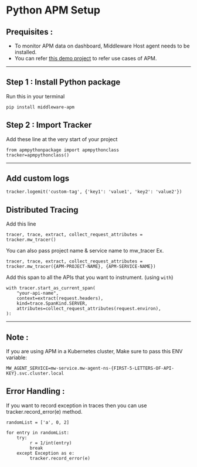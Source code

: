 # Python APM Setup

## Prequisites :

* To monitor APM data on dashboard, Middleware Host agent needs to be installed.
* You can refer [this demo project](https://github.com/middleware-labs/demo-apm/tree/master/python) to refer use cases
  of APM.

--------------------

## Step 1 : Install Python package

Run this in your terminal

```
pip install middleware-apm
```

## Step 2 : Import Tracker

Add these line at the very start of your project

```
from apmpythonpackage import apmpythonclass
tracker=apmpythonclass()
```

---------------------

## Add custom logs

```
tracker.logemit('custom-tag', {'key1': 'value1', 'key2': 'value2'})
```

## Distributed Tracing

Add this line

```
tracer, trace, extract, collect_request_attributes = tracker.mw_tracer()
```

You can also pass project name & service name to mw_tracer Ex.

```
tracer, trace, extract, collect_request_attributes = tracker.mw_tracer({APM-PROJECT-NAME}, {APM-SERVICE-NAME})
```

Add this span to all the APIs that you want to instrument. (using `with`)

```
with tracer.start_as_current_span(
    "your-api-name",
    context=extract(request.headers),
    kind=trace.SpanKind.SERVER,
    attributes=collect_request_attributes(request.environ),
):
```

---------------

## Note :

If you are using APM in a Kubernetes cluster, Make sure to pass this ENV variable:

```
MW_AGENT_SERVICE=mw-service.mw-agent-ns-{FIRST-5-LETTERS-OF-API-KEY}.svc.cluster.local
```

## Error Handling :

If you want to record exception in traces then you can use tracker.record_error(e) method.

```
randomList = ['a', 0, 2]

for entry in randomList:
    try:
         r = 1/int(entry)
         break
    except Exception as e:
         tracker.record_error(e)
 
